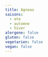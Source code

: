 ```yaml
---
title: Agneau
saisons:
  - ete
  - automne
  - hiver
alergene: false
gluten: false
vegetarien: false
vegan: false
---
```

